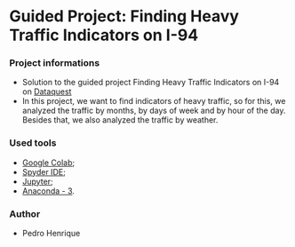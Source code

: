 # Guided Project: Finding Heavy Traffic Indicators on I-94

### Project informations
*   Solution to the guided project Finding Heavy Traffic Indicators on I-94 on [Dataquest](https://www.dataquest.io/)
*   In this project, we want to find indicators of heavy traffic, so for this, we analyzed the traffic by months, by days of week and by hour of the day.
Besides that, we also analyzed the traffic by weather.

### Used tools
*   [Google Colab](https://colab.research.google.com/);
*   [Spyder IDE](https://www.spyder-ide.org/);
*   [Jupyter](https://jupyter.org/);
*   [Anaconda - 3](https://www.anaconda.com/products/individual).

### Author
*   Pedro Henrique
